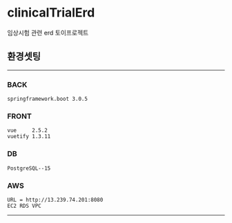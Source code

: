 # clinicalTrialErd
임상시험 관련 erd 토이프로젝트

## 환경셋팅
------------------------------
### BACK
    springframework.boot 3.0.5

### FRONT
    vue     2.5.2
    vuetify 1.3.11

### DB
    PostgreSQL--15

### AWS
    URL = http://13.239.74.201:8080
    EC2 RDS VPC  

------------------------------
